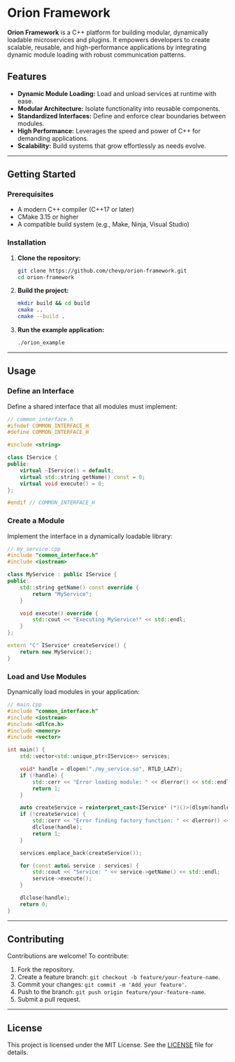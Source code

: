 
# Orion Framework

**Orion Framework** is a C++ platform for building modular, dynamically loadable microservices and plugins. It empowers developers to create scalable, reusable, and high-performance applications by integrating dynamic module loading with robust communication patterns.

## Features

- **Dynamic Module Loading:** Load and unload services at runtime with ease.
- **Modular Architecture:** Isolate functionality into reusable components.
- **Standardized Interfaces:** Define and enforce clear boundaries between modules.
- **High Performance:** Leverages the speed and power of C++ for demanding applications.
- **Scalability:** Build systems that grow effortlessly as needs evolve.

---

## Getting Started

### Prerequisites

- A modern C++ compiler (C++17 or later)
- CMake 3.15 or higher
- A compatible build system (e.g., Make, Ninja, Visual Studio)

### Installation

1. **Clone the repository:**
   ```bash
   git clone https://github.com/chevp/orion-framework.git
   cd orion-framework
   ```

2. **Build the project:**
   ```bash
   mkdir build && cd build
   cmake ..
   cmake --build .
   ```

3. **Run the example application:**
   ```bash
   ./orion_example
   ```

---

## Usage

### Define an Interface
Define a shared interface that all modules must implement:

```cpp
// common_interface.h
#ifndef COMMON_INTERFACE_H
#define COMMON_INTERFACE_H

#include <string>

class IService {
public:
    virtual ~IService() = default;
    virtual std::string getName() const = 0;
    virtual void execute() = 0;
};

#endif // COMMON_INTERFACE_H
```

### Create a Module
Implement the interface in a dynamically loadable library:

```cpp
// my_service.cpp
#include "common_interface.h"
#include <iostream>

class MyService : public IService {
public:
    std::string getName() const override {
        return "MyService";
    }

    void execute() override {
        std::cout << "Executing MyService!" << std::endl;
    }
};

extern "C" IService* createService() {
    return new MyService();
}
```

### Load and Use Modules
Dynamically load modules in your application:

```cpp
// main.cpp
#include "common_interface.h"
#include <iostream>
#include <dlfcn.h>
#include <memory>
#include <vector>

int main() {
    std::vector<std::unique_ptr<IService>> services;

    void* handle = dlopen("./my_service.so", RTLD_LAZY);
    if (!handle) {
        std::cerr << "Error loading module: " << dlerror() << std::endl;
        return 1;
    }

    auto createService = reinterpret_cast<IService* (*)()>(dlsym(handle, "createService"));
    if (!createService) {
        std::cerr << "Error finding factory function: " << dlerror() << std::endl;
        dlclose(handle);
        return 1;
    }

    services.emplace_back(createService());

    for (const auto& service : services) {
        std::cout << "Service: " << service->getName() << std::endl;
        service->execute();
    }

    dlclose(handle);
    return 0;
}
```

---

## Contributing

Contributions are welcome! To contribute:

1. Fork the repository.
2. Create a feature branch: `git checkout -b feature/your-feature-name`.
3. Commit your changes: `git commit -m 'Add your feature'`.
4. Push to the branch: `git push origin feature/your-feature-name`.
5. Submit a pull request.

---

## License

This project is licensed under the MIT License. See the [LICENSE](LICENSE) file for details.
